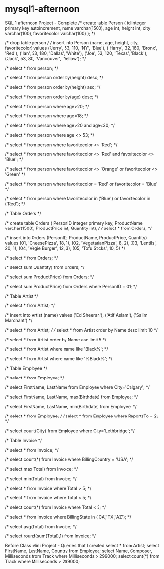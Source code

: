 # mysql1-afternoon
SQL 1 afternoon Project - Complete
/* create table Person (
  id integer primary key autoincrement,
  name varchar(1500),
  age int,
  height int,
  city varchar(100),
  favoritecolor varchar(100)
  ); */
  
/*   drop table person */
/*   insert into Person (name, age, height, city, favoritecolor)
  values 
    ('Jerry', 53, 110, 'NY', 'Blue'),
    ('Harry', 32, 160, 'Bronx', 'Red'),
    ('Ian', 53, 180, 'Dallas', 'White'),
    ('Joe', 53, 120, 'Texas', 'Black'),
    ('Jack', 53, 80, 'Vancouver', 'Yellow'); */
  
/*   select * from person; */

/* select * from person order by(height) desc; */

/* select * from person order by(height) asc; */

/* select * from person order by(age) desc; */

/* select * from person where age>20; */

/* select * from person where age=18; */

/* select * from person where age>20 and age<30; */

/* select * from person where age <> 53; */

/* select * from person where favoritecolor <> 'Red'; */

/* select * from person where favoritecolor <> 'Red' and favoritecolor <> 'Blue'; */

/* select * from person where favoritecolor <> 'Orange' or favoritecolor <> 'Green' */

/* select * from person where favoritecolor = 'Red' or favoritecolor = 'Blue' */

/* select * from person where favoritecolor in ('Blue') or favoritecolor in ('Red'); */


/* Table Orders */

/* create table Orders (
  PersonID integer primary key,
  ProductName varchar(1500),
  ProductPrice int,
  Quantity int); */
/* select * from Orders; */

/* insert into Orders (PersonID, ProductName, ProductPrice, Quantity)
values 
	(01, 'CheesePizza', 18, 1),
    (02, 'VegetarianPizza', 8, 2),
    (03, 'Lentils', 20, 1),
    (04, 'Vegie Burger', 12, 3),
    (05, 'Tofu Sticks', 10, 5) */

/* select * from Orders; */

/* select sum(Quantity) from Orders; */

/* select sum(ProductPrice) from Orders; */

/* select sum(ProductPrice) from Orders where PersonID = 01; */


/* Table Artist */

/* select * from Artist; */

/*   insert into Artist (name)
  values 
    ('Ed Sheeran'),
    ('Atif Aslam'),
    ('Salim Marchant')
     */
    
/* select * from Artist;     */
/* 
select * from Artist order by Name desc limit 10 */

/* select * from Artist order by Name asc limit 5 */

/* select * from Artist where name like 'Black%'; */

/* select * from Artist where name like '%Black%'; */


/* Table Employee */

/* select * from Employee; */

/* select FirstName, LastName from Employee where City='Calgary'; */

/* select FirstName, LastName, max(Birthdate) from Employee; */

/* select FirstName, LastName, min(Birthdate) from Employee; */

/* select * from Employee; */
/* select * from Employee where ReportsTo = 2; */

/* select count(City) from Employee where City='Lethbridge'; */


/* Table Invoice */

/* select * from Invoice; */

/* select count(*) from Invoice where BillingCountry = 'USA'; */

/* select max(Total) from Invoice; */

/* select min(Total) from Invoice; */

/* select * from Invoice where Total > 5; */

/* select * from Invoice where Total < 5; */

/* select count(*) from Invoice where Total < 5; */

/* select * from Invoice where BillingState in ('CA','TX','AZ');  */

/* select avg(Total) from Invoice; */

/* select round(sum(Total),1) from Invoice; */





Before Class Mini Project - Queries that I created
select * from Artist;
select FirstName, LastName, Country from Employee;
select Name, Composer, Milliseconds from Track where Milliseconds > 299000;
select count(*) from Track where Milliseconds > 299000;


